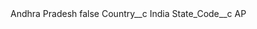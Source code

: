 <?xml version="1.0" encoding="UTF-8"?>
<CustomMetadata xmlns="http://soap.sforce.com/2006/04/metadata" xmlns:xsi="http://www.w3.org/2001/XMLSchema-instance" xmlns:xsd="http://www.w3.org/2001/XMLSchema">
    <label>Andhra Pradesh</label>
    <protected>false</protected>
    <values>
        <field>Country__c</field>
        <value xsi:type="xsd:string">India</value>
    </values>
    <values>
        <field>State_Code__c</field>
        <value xsi:type="xsd:string">AP</value>
    </values>
</CustomMetadata>
